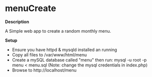 # menuCreate

<b>Description</b>

A Simple web app to create a random monthly menu.

<b>Setup</b>
 - Ensure you have httpd & mysqld installed an running
 - Copy all files to /var/www/html/menu
 - Create a mySQL database called "menu" then run:
mysql -u root -p menu < menu.sql
(Note: change the mysql credentials in index.php)
 - Browse to http://localhost/menu
 
